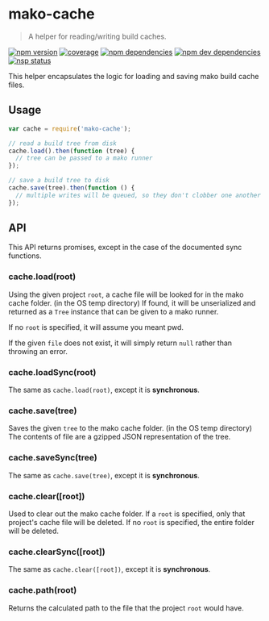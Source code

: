 # mako-cache

> A helper for reading/writing build caches.

[![npm version][npm-badge]][npm]
[![coverage][coveralls-badge]][coveralls]
[![npm dependencies][david-badge]][david]
[![npm dev dependencies][david-dev-badge]][david-dev]
[![nsp status][nsp-badge]][nsp]

This helper encapsulates the logic for loading and saving mako build cache files.


## Usage

```js
var cache = require('mako-cache');

// read a build tree from disk
cache.load().then(function (tree) {
  // tree can be passed to a mako runner
});

// save a build tree to disk
cache.save(tree).then(function () {
  // multiple writes will be queued, so they don't clobber one another
});
```


## API

This API returns promises, except in the case of the documented sync functions.

### cache.load(root)

Using the given project `root`, a cache file will be looked for in the mako
cache folder. (in the OS temp directory) If found, it will be unserialized
and returned as a `Tree` instance that can be given to a mako runner.

If no `root` is specified, it will assume you meant pwd.

If the given `file` does not exist, it will simply return `null` rather than
throwing an error.

### cache.loadSync(root)

The same as `cache.load(root)`, except it is **synchronous**.

### cache.save(tree)

Saves the given `tree` to the mako cache folder. (in the OS temp directory) The
contents of file are a gzipped JSON representation of the tree.

### cache.saveSync(tree)

The same as `cache.save(tree)`, except it is **synchronous**.

### cache.clear([root])

Used to clear out the mako cache folder. If a `root` is specified, only that
project's cache file will be deleted. If no `root` is specified, the entire
folder will be deleted.

### cache.clearSync([root])

The same as `cache.clear([root])`, except it is **synchronous**.

### cache.path(root)

Returns the calculated path to the file that the project `root` would have.


[coveralls-badge]: https://img.shields.io/coveralls/makojs/cache.svg
[coveralls]: https://coveralls.io/github/makojs/cache
[david-badge]: https://img.shields.io/david/makojs/cache.svg
[david-dev-badge]: https://img.shields.io/david/dev/makojs/cache.svg
[david-dev]: https://david-dm.org/makojs/cache#info=devDependencies
[david]: https://david-dm.org/makojs/cache
[mako-tree]: ../tree
[npm-badge]: https://img.shields.io/npm/v/mako-cache.svg
[npm]: https://www.npmjs.com/package/mako-cache
[nsp-badge]: https://nodesecurity.io/orgs/mako/projects/6c7dd5b7-0aa7-4a2b-999b-65cfcb03b42e/badge
[nsp]: https://nodesecurity.io/orgs/mako/projects/6c7dd5b7-0aa7-4a2b-999b-65cfcb03b42e
